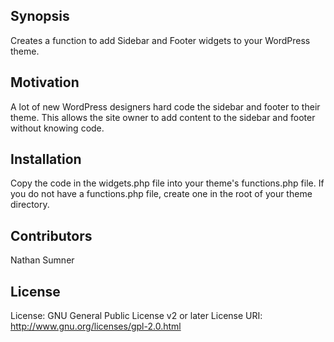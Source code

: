 ## Synopsis

Creates a function to add Sidebar and Footer widgets to your WordPress theme.

## Motivation

A lot of new WordPress designers hard code the sidebar and footer to their theme. This allows the site owner to add content to the sidebar and footer without knowing code.

## Installation

Copy the code in the widgets.php file into your theme's functions.php file. If you do not have a functions.php file, create one in the root of your theme directory.

## Contributors

Nathan Sumner

## License

License: GNU General Public License v2 or later
License URI: http://www.gnu.org/licenses/gpl-2.0.html